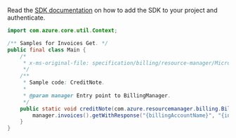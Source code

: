 Read the [SDK documentation](https://github.com/Azure/azure-sdk-for-java/blob/azure-resourcemanager-billing_1.0.0-beta.2/sdk/billing/azure-resourcemanager-billing/README.md) on how to add the SDK to your project and authenticate.

```java
import com.azure.core.util.Context;

/** Samples for Invoices Get. */
public final class Main {
    /*
     * x-ms-original-file: specification/billing/resource-manager/Microsoft.Billing/stable/2020-05-01/examples/CreditNote.json
     */
    /**
     * Sample code: CreditNote.
     *
     * @param manager Entry point to BillingManager.
     */
    public static void creditNote(com.azure.resourcemanager.billing.BillingManager manager) {
        manager.invoices().getWithResponse("{billingAccountName}", "{invoiceName}", Context.NONE);
    }
}
```
